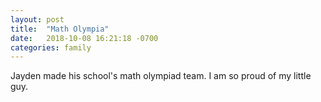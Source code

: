 ```yaml
---
layout: post
title:  "Math Olympia"
date:   2018-10-08 16:21:18 -0700
categories: family
---
```


Jayden made his school's math olympiad team. I am so proud of my little guy.
